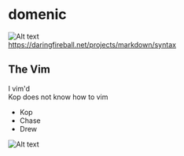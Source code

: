 # domenic

![Alt text](https://dartnewsonline.com/wp-content/gallery/journalism-student-portraits/mchugh-candid-portrait.jpg)  
https://daringfireball.net/projects/markdown/syntax

## The Vim

I vim'd  
Kop does not know how to vim  

*   Kop
*   Chase
*   Drew   

![Alt text](http://www.kcindependent.com/wp-content/uploads/2013/08/Champs-3.jpg)
